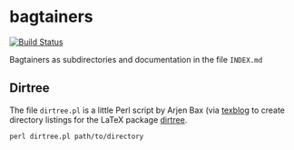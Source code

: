 # bagtainers

[![Build Status](https://travis-ci.org/nuest/bagtainers.svg?branch=master)](https://travis-ci.org/nuest/bagtainers)

Bagtainers as subdirectories and documentation in the file `INDEX.md`

## Dirtree

The file `dirtree.pl` is a little Perl script by Arjen Bax (via [texblog](http://texblog.org/2012/08/07/semi-automatic-directory-tree-in-latex/#comment-5396) to create directory listings for the LaTeX package [dirtree](http://tug.ctan.org/macros/generic/dirtree/).

```
perl dirtree.pl path/to/directory
```

